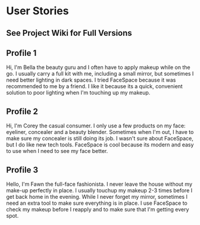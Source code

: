 # User Stories

## See Project Wiki for Full Versions

## Profile 1

Hi, I'm Bella the beauty guru and I often have to apply makeup while on the go. I usually carry a full kit with me, including a small mirror, but sometimes I need better lighting in dark spaces. I tried FaceSpace because it was recommended to me by a friend. I like it because its a quick, convenient solution to poor lighting when I'm touching up my makeup.

## Profile 2
Hi, I'm Corey the casual consumer. I only use a few products on my face: eyeliner, concealer and a beauty blender. Sometimes when I'm out, I have to make sure my concealer is still doing its job. I wasn't sure about FaceSpace, but I do like new tech tools. FaceSpace is cool because its modern and easy to use when I need to see my face better.

## Profile 3
Hello, I'm Fawn the full-face fashionista. I never leave the house without my make-up perfectly in place. I usually touchup my makeup 2-3 times before I get back home in the evening. While I never forget my mirror, sometimes I need an extra tool to make sure everything is in place. I use FaceSpace to check my makeup before I reapply and to make sure that I'm getting every spot.
